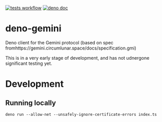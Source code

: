 [![tests workflow](https://github.com/matt1/deno-gemini/actions/workflows/deno.yml/badge.svg)](https://github.com/matt1/deno-gemini/actions/workflows/deno.yml)
[![deno doc](https://doc.deno.land/badge.svg)](https://doc.deno.land/https/deno.land/x/gemini/mod.ts)

# deno-gemini

Deno client for the Gemini protocol (based on spec fromhttps://gemini.circumlunar.space/docs/specification.gmi)

This is in a very early stage of development, and has not udnergone significant testing yet.

# Development

## Running locally

```
deno run --allow-net --unsafely-ignore-certificate-errors index.ts
```